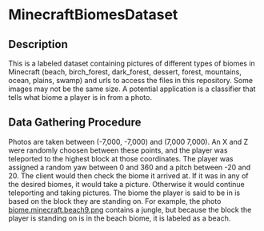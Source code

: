 # MinecraftBiomesDataset

## Description
This is a labeled dataset containing pictures of different types of biomes in Minecraft (beach, birch_forest, dark_forest, dessert, forest, mountains, ocean, plains, swamp) and urls to access the files in this repository. Some images may not be the same size. A potential application is a classifier that tells what biome a player is in from a photo.

## Data Gathering Procedure

Photos are taken between (-7,000, -7,000) and (7,000 7,000). An X and Z were randomly choosen between these points, and the player was teleported to the highest block at those coordinates. The player was assigned a random yaw between 0 and 360 and a pitch between -20 and 20. The client would then check the biome it arrived at. If it was in any of the desired biomes, it would take a picture. Otherwise it would continue teleporting and taking pictures. The biome the player is said to be in is based on the block they are standing on. For example, the photo [biome.minecraft.beach9.png](https://github.com/Exeton/MinecraftBiomesDataset/blob/main/beach/biome.minecraft.beach9.png) contains a jungle, but because the block the player is standing on is in the beach biome, it is labeled as a beach.
